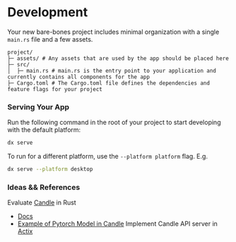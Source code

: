 # Development

Your new bare-bones project includes minimal organization with a single `main.rs` file and a few assets.

```
project/
├─ assets/ # Any assets that are used by the app should be placed here
├─ src/
│  ├─ main.rs # main.rs is the entry point to your application and currently contains all components for the app
├─ Cargo.toml # The Cargo.toml file defines the dependencies and feature flags for your project
```

### Serving Your App

Run the following command in the root of your project to start developing with the default platform:

```bash
dx serve
```

To run for a different platform, use the `--platform platform` flag. E.g.
```bash
dx serve --platform desktop
```

### Ideas && References
Evaluate [Candle](https://github.com/huggingface/candle) in Rust
* [Docs](https://huggingface.github.io/candle/inference/hub.html)
* [Example of Pytorch Model in Candle](https://github.com/ToluClassics/candle-tutorial)
Implement Candle API server in [Actix](https://actix.rs/)
